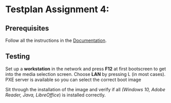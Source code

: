 # Testplan Assignment 4:

## Prerequisites

Follow all the instructions in the [Documentation](https://github.com/HoGentTIN/p2ops-i01/tree/master/assignment04/Documentation).

## Testing

Set up a **workstation** in the network and press **F12** at first bootscreen to get into the media selection screen. Choose **LAN** by pressing L (in most cases). PXE server is available so you can select the correct boot image

Sit through the installation of the image and verify if all *(Windows 10, Adobe Reader, Java, LibreOffice*) is installed correctly.
